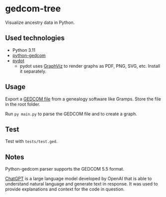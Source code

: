 # **gedcom-tree**

Visualize ancestry data in Python.

## **Used technologies**

- Python 3.11
- [python-gedcom](https://pypi.org/project/python-gedcom/)
- [pydot](https://pypi.org/project/pydot/)
    - pydot uses [GraphViz](https://graphviz.org/) to render graphs as PDF, PNG, SVG, etc. Install it separately.

## **Usage**

Export a [GEDCOM file](https://en.wikipedia.org/wiki/GEDCOM) from a genealogy software like Gramps. Store the file in the root folder.

Run `py main.py` to parse the GEDCOM file and to create a graph.

## **Test**

Test with `tests/test.ged`.

## **Notes**

Python-gedcom parser supports the GEDCOM 5.5 format.

[ChatGPT](https://openai.com/blog/chatgpt/) is a large language model developed by OpenAI that is able to understand natural language and generate text in response. It was used to provide explanations and context for the code in question.